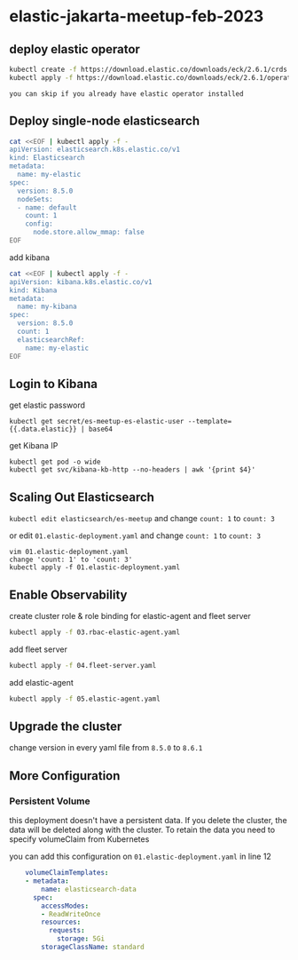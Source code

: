 # elastic-jakarta-meetup-feb-2023


## deploy elastic operator
```bash
kubectl create -f https://download.elastic.co/downloads/eck/2.6.1/crds.yaml
kubectl apply -f https://download.elastic.co/downloads/eck/2.6.1/operator.yaml
```
`you can skip if you already have elastic operator installed`

## Deploy single-node elasticsearch

```bash
cat <<EOF | kubectl apply -f -
apiVersion: elasticsearch.k8s.elastic.co/v1
kind: Elasticsearch
metadata:
  name: my-elastic
spec:
  version: 8.5.0
  nodeSets:
  - name: default
    count: 1
    config:
      node.store.allow_mmap: false
EOF
```

add kibana
```bash
cat <<EOF | kubectl apply -f -
apiVersion: kibana.k8s.elastic.co/v1
kind: Kibana
metadata:
  name: my-kibana
spec:
  version: 8.5.0
  count: 1
  elasticsearchRef:
    name: my-elastic
EOF
```
## Login to Kibana

get elastic password

```
kubectl get secret/es-meetup-es-elastic-user --template={{.data.elastic}} | base64 
```

get Kibana IP

```
kubectl get pod -o wide
kubectl get svc/kibana-kb-http --no-headers | awk '{print $4}'
```


## Scaling Out Elasticsearch

`kubectl edit elasticsearch/es-meetup` and change `count: 1` to `count: 3`

or 
edit `01.elastic-deployment.yaml` and change `count: 1` to `count: 3` 

```
vim 01.elastic-deployment.yaml
change 'count: 1' to 'count: 3'
kubectl apply -f 01.elastic-deployment.yaml
```

## Enable Observability 
create cluster role & role binding for elastic-agent and fleet server
```bash
kubectl apply -f 03.rbac-elastic-agent.yaml
```
add fleet server
```bash
kubectl apply -f 04.fleet-server.yaml
```

add elastic-agent
```bash
kubectl apply -f 05.elastic-agent.yaml
```
## Upgrade the cluster

change version in every yaml file from `8.5.0` to `8.6.1`

## More Configuration

### Persistent Volume
this deployment doesn't have a persistent data. If you delete the cluster, the data will be deleted along with the cluster. To retain the data you need to specify volumeClaim from Kubernetes 

you can add this configuration on `01.elastic-deployment.yaml` in line 12
```yaml
    volumeClaimTemplates:
    - metadata:
        name: elasticsearch-data 
      spec:
        accessModes:
        - ReadWriteOnce
        resources:
          requests:
            storage: 5Gi
        storageClassName: standard
```